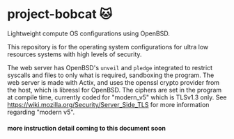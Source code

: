 # project-bobcat 🐱

Lightweight compute OS configurations using OpenBSD. 

This repository is for the operating system configurations for ultra low resources systems with high levels of security.

The web server has OpenBSD's `unveil` and `pledge` integrated to restrict syscalls and files to only what is required, sandboxing the program.
The web server is made with Actix, and uses the openssl crypto provider from the host, which is libressl for OpenBSD.
The ciphers are set in the program at compile time, currently coded for "modern_v5" which is TLSv1.3 only. See https://wiki.mozilla.org/Security/Server_Side_TLS for more information regarding "modern v5".

#### more instruction detail coming to this document soon

